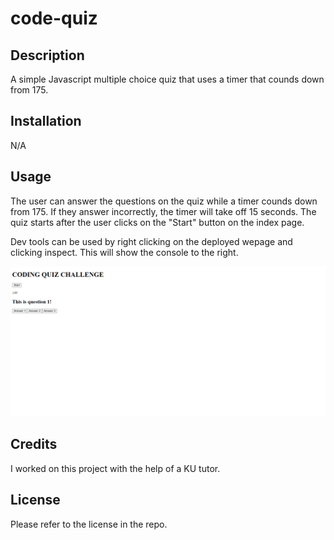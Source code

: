 # code-quiz

## Description

A simple Javascript multiple choice quiz that uses a timer that counds down from 175.

## Installation

N/A

## Usage
The user can answer the questions on the quiz while a timer counds down from 175. If they answer incorrectly, the timer will take off 15 seconds. The quiz starts after the user clicks on the "Start" button on the index page.

Dev tools can be used by right clicking on the deployed wepage and clicking inspect. This will show the console to the right. 

![screenshot1](assets/images/screenshot.png)


## Credits

I worked on this project with the help of a KU tutor.

## License

Please refer to the license in the repo.